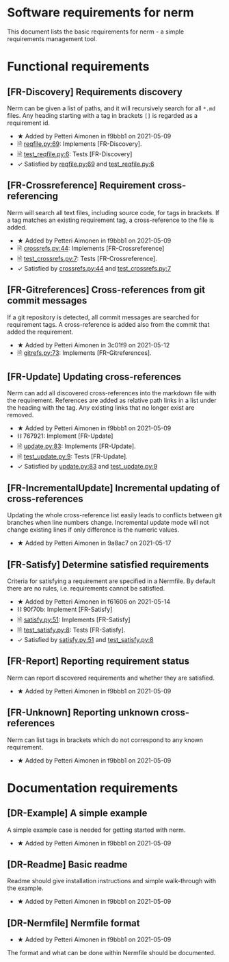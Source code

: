 Software requirements for nerm
==============================

This document lists the basic requirements for nerm - a simple requirements management tool.

Functional requirements
=======================

[FR-Discovery] Requirements discovery
-------------------------------------
Nerm can be given a list of paths, and it will recursively search for all `*.md` files.
Any heading starting with a tag in brackets `[]` is regarded as a requirement id.

- &#9733; Added by Petteri Aimonen in f9bbb1 on 2021-05-09
- &#128462; [reqfile.py:69](nerm/reqfile.py#L69): Implements [FR-Discovery].
- &#128462; [test_reqfile.py:6](tests/test_reqfile.py#L6): Tests [FR-Discovery]
- &check; Satisfied by [reqfile.py:69](nerm/reqfile.py#L69) and [test_reqfile.py:6](tests/test_reqfile.py#L6)

[FR-Crossreference] Requirement cross-referencing
-------------------------------------------------
Nerm will search all text files, including source code, for tags in brackets.
If a tag matches an existing requirement tag, a cross-reference to the file is added.

- &#9733; Added by Petteri Aimonen in f9bbb1 on 2021-05-09
- &#128462; [crossrefs.py:44](nerm/crossrefs.py#L44): Implements [FR-Crossreference]
- &#128462; [test_crossrefs.py:7](tests/test_crossrefs.py#L7): Tests [FR-Crossreference].
- &check; Satisfied by [crossrefs.py:44](nerm/crossrefs.py#L44) and [test_crossrefs.py:7](tests/test_crossrefs.py#L7)

[FR-Gitreferences] Cross-references from git commit messages
------------------------------------------------------------
If a git repository is detected, all commit messages are searched for requirement tags.
A cross-reference is added also from the commit that added the requirement.

- &#9733; Added by Petteri Aimonen in 3c01f9 on 2021-05-12
- &#128462; [gitrefs.py:73](nerm/gitrefs.py#L73): Implements [FR-Gitreferences].

[FR-Update] Updating cross-references
-------------------------------------
Nerm can add all discovered cross-references into the markdown file with the requirement.
References are added as relative path links in a list under the heading with the tag.
Any existing links that no longer exist are removed.

- &#9733; Added by Petteri Aimonen in f9bbb1 on 2021-05-09
- &#9939; 767921: Implement [FR-Update]
- &#128462; [update.py:83](nerm/update.py#L83): Implements [FR-Update].
- &#128462; [test_update.py:9](tests/test_update.py#L9): Tests [FR-Update].
- &check; Satisfied by [update.py:83](nerm/update.py#L83) and [test_update.py:9](tests/test_update.py#L9)

[FR-IncrementalUpdate] Incremental updating of cross-references
---------------------------------------------------------------
Updating the whole cross-reference list easily leads to conflicts between git branches when
line numbers change. Incremental update mode will not change existing lines if only
difference is the numeric values.

- &#9733; Added by Petteri Aimonen in 9a8ac7 on 2021-05-17

[FR-Satisfy] Determine satisfied requirements
---------------------------------------------
Criteria for satisfying a requirement are specified in a Nermfile.
By default there are no rules, i.e. requirements cannot be satisfied.

- &#9733; Added by Petteri Aimonen in f61606 on 2021-05-14
- &#9939; 90f70b: Implement [FR-Satisfy]
- &#128462; [satisfy.py:51](nerm/satisfy.py#L51): Implements [FR-Satisfy]
- &#128462; [test_satisfy.py:8](tests/test_satisfy.py#L8): Tests [FR-Satisfy].
- &check; Satisfied by [satisfy.py:51](nerm/satisfy.py#L51) and [test_satisfy.py:8](tests/test_satisfy.py#L8)

[FR-Report] Reporting requirement status
----------------------------------------
Nerm can report discovered requirements and whether they are satisfied.

- &#9733; Added by Petteri Aimonen in f9bbb1 on 2021-05-09

[FR-Unknown] Reporting unknown cross-references
-----------------------------------------------
Nerm can list tags in brackets which do not correspond to any known requirement.

- &#9733; Added by Petteri Aimonen in f9bbb1 on 2021-05-09

Documentation requirements
==========================

[DR-Example] A simple example
-----------------------------
A simple example case is needed for getting started with nerm.

- &#9733; Added by Petteri Aimonen in f9bbb1 on 2021-05-09

[DR-Readme] Basic readme
------------------------
Readme should give installation instructions and simple walk-through with the example.

- &#9733; Added by Petteri Aimonen in f9bbb1 on 2021-05-09

[DR-Nermfile] Nermfile format
-----------------------------

- &#9733; Added by Petteri Aimonen in f9bbb1 on 2021-05-09

The format and what can be done within Nermfile should be documented.
